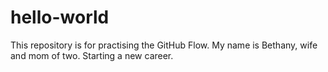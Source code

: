 # hello-world
This repository is for practising the GitHub Flow.
My name is Bethany, wife and mom of two. Starting a new career. 
